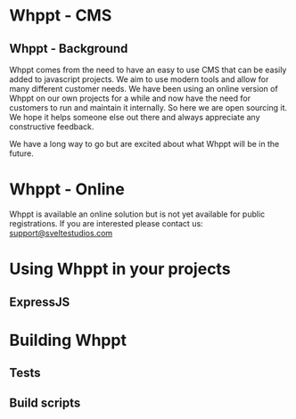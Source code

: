 # Whppt - CMS

## Whppt - Background
Whppt comes from the need to have an easy to use CMS that can be easily added to javascript projects. We aim to use modern tools and allow for many different customer needs. We have been using an online version of Whppt on our own projects for a while and now have the need for customers to run and maintain it internally. So here we are open sourcing it. We hope it helps someone else out there and always appreciate any constructive feedback.

We have a long way to go but are excited about what Whppt will be in the future.

# Whppt - Online
Whppt is available an online solution but is not yet available for public registrations. If you are interested please contact us: support@sveltestudios.com

# Using Whppt in your projects

## ExpressJS

# Building Whppt
## Tests
## Build scripts

